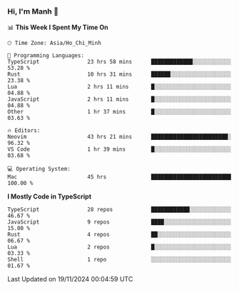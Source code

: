 ### Hi, I'm Manh 👋

<!--START_SECTION:waka-->
📊 **This Week I Spent My Time On** 

```text
🕑︎ Time Zone: Asia/Ho_Chi_Minh

💬 Programming Languages: 
TypeScript               23 hrs 58 mins      █████████████░░░░░░░░░░░░   53.28 % 
Rust                     10 hrs 31 mins      ██████░░░░░░░░░░░░░░░░░░░   23.38 % 
Lua                      2 hrs 11 mins       █░░░░░░░░░░░░░░░░░░░░░░░░   04.88 % 
JavaScript               2 hrs 11 mins       █░░░░░░░░░░░░░░░░░░░░░░░░   04.88 % 
Other                    1 hr 37 mins        █░░░░░░░░░░░░░░░░░░░░░░░░   03.63 % 

🔥 Editors: 
Neovim                   43 hrs 21 mins      ████████████████████████░   96.32 % 
VS Code                  1 hr 39 mins        █░░░░░░░░░░░░░░░░░░░░░░░░   03.68 % 

💻 Operating System: 
Mac                      45 hrs              █████████████████████████   100.00 % 
```

**I Mostly Code in TypeScript** 

```text
TypeScript               28 repos            ████████████░░░░░░░░░░░░░   46.67 % 
JavaScript               9 repos             ████░░░░░░░░░░░░░░░░░░░░░   15.00 % 
Rust                     4 repos             ██░░░░░░░░░░░░░░░░░░░░░░░   06.67 % 
Lua                      2 repos             █░░░░░░░░░░░░░░░░░░░░░░░░   03.33 % 
Shell                    1 repo              ░░░░░░░░░░░░░░░░░░░░░░░░░   01.67 % 
```




 Last Updated on 19/11/2024 00:04:59 UTC
<!--END_SECTION:waka-->
